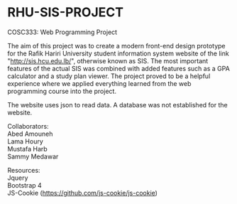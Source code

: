 # RHU-SIS-PROJECT  
  
COSC333: Web Programming Project  
  
The aim of this project was to create a modern front-end design prototype for the Rafik Hariri University student information system website of the link "http://sis.hcu.edu.lb/", otherwise known as SIS. The most important features of the actual SIS was combined with added features such as a GPA calculator and a study plan viewer. The project proved to be a helpful experience where we applied everything learned from the web programming course into the project. 

The website uses json to read data. A database was not established for the website.
  
Collaborators:  
Abed Amouneh  
Lama Houry  
Mustafa Harb  
Sammy Medawar  

Resources:  
Jquery  
Bootstrap 4  
JS-Cookie (https://github.com/js-cookie/js-cookie)  

